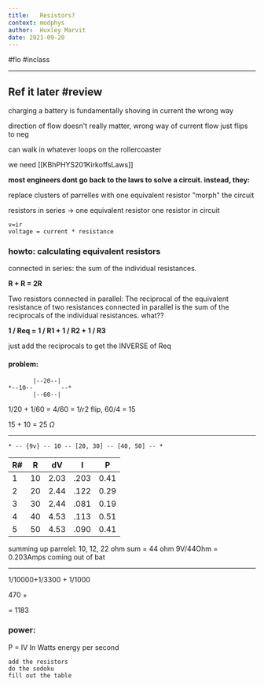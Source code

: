 ```yaml
---
title:   Resistors?
context: modphys
author:  Huxley Marvit
date: 2021-09-20
---
```


#flo  #inclass 

***


## Ref it later #review


charging a battery is fundamentally shoving in current the wrong way

direction of flow doesn't really matter, wrong way of current flow just flips to neg

can walk in whatever loops on the rollercoaster

we need [[KBhPHYS201KirkoffsLaws]]

**most engineers dont go back to the laws to solve a circuit. instead, they:**

replace clusters of parrelles with one equivalent resistor
"morph" the circuit

resistors in series -> one equivalent resistor
one resistor in circuit

```ad-important
v=ir
voltage = current * resistance
```


### howto: calculating equivalent resistors

connected in series: the sum of the individual resistances.

**R + R = 2R**

Two resistors connected in parallel: The reciprocal of the equivalent resistance of two resistances connected in parallel is the sum of the reciprocals of the individual resistances. what??

**1 / Req = 1 / R1 + 1 / R2 + 1 / R3**

just add the reciprocals to get the INVERSE of Req


#### problem:

```	
	   |--20--|
*--10--        --*
	   |--60--|
```


1/20 + 1/60 = 4/60 = 1/r2 
flip, 60/4  = 15

15 + 10 = 25 $\Omega$

***
```
* -- {9v} -- 10 -- [20, 30] -- [40, 50] -- *
```


| R#  | R   | dV   | I    | P    |
| --- | --- | ---- | ---- | ---- |
| 1   | 10  | 2.03 | .203 | 0.41 |
| 2   | 20  | 2.44 | .122 | 0.29 |
| 3   | 30  | 2.44 | .081 | 0.19 |
| 4   | 40  | 4.53 | .113 | 0.51 |
| 5   | 50  | 4.53 | .090 | 0.41 |


summing up parrelel: 10, 12, 22 ohm
sum = 44 ohm
9V/44Ohm = 0.203Amps
coming out of bat

***

1/10000+1/3300 + 1/1000 

470 + 

 = 1183

### power:
P = IV
In Watts
energy per second


```ad-summary
add the resistors
do the sodoku
fill out the table
```











